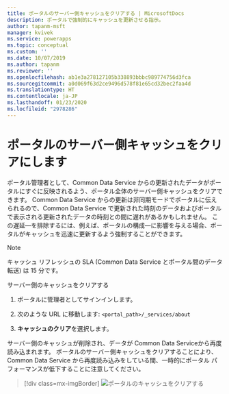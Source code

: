 ```yaml
---
title: ポータルのサーバー側キャッシュをクリアする | MicrosoftDocs
description: ポータルで強制的にキャッシュを更新させる指示。
author: tapanm-msft
manager: kvivek
ms.service: powerapps
ms.topic: conceptual
ms.custom: ''
ms.date: 10/07/2019
ms.author: tapanm
ms.reviewer: ''
ms.openlocfilehash: ab1e3a278127105b338893bbbc989774756d3fca
ms.sourcegitcommit: a0d069f63d2ce9496d578f81e65cd32bec2faa4d
ms.translationtype: HT
ms.contentlocale: ja-JP
ms.lasthandoff: 01/23/2020
ms.locfileid: "2978286"
---
```

# <a name="clear-the-server-side-cache-for-a-portal"></a>ポータルのサーバー側キャッシュをクリアにします

ポータル管理者として、Common Data Service からの更新されたデータがポータルにすぐに反映されるよう、ポータル全体のサーバー側キャッシュをクリアできます。 Common Data Service からの更新は非同期モードでポータルに伝えられるので、Common Data Service で更新された時刻のデータおよびポータルで表示される更新されたデータの時刻との間に遅れがあるかもしれません。 この遅延&mdash;を排除するには、例えば、ポータルの構成&mdash;に影響を与える場合、ポータルがキャッシュを迅速に更新するよう強制することができます。

> [!NOTE]
> キャッシュ リフレッシュの SLA (Common Data Service とポータル間のデータ転送) は 15 分です。

サーバー側のキャッシュをクリアする

1.  ポータルに管理者としてサインインします。

2.  次のような URL に移動します: `<portal_path>/_services/about`

3.  **キャッシュのクリア**を選択します。 

サーバー側のキャッシュが削除され、データが Common Data Serviceから再度読み込まれます。 ポータルのサーバー側キャッシュをクリアすることにより、Common Data Service から再度読み込みをしている間、一時的にポータル パフォーマンスが低下することに注意してください。

> [!div class=mx-imgBorder]
> ![ポータルのキャッシュをクリアする](../media/clear-portal-cache.png "ポータルのキャッシュをクリアする")
